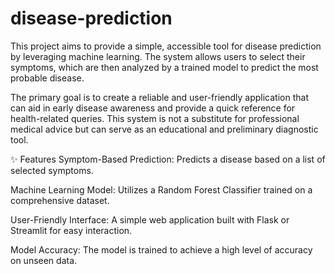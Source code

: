 # disease-prediction

This project aims to provide a simple, accessible tool for disease prediction by leveraging machine learning. The system allows users to select their symptoms, which are then analyzed by a trained model to predict the most probable disease.

The primary goal is to create a reliable and user-friendly application that can aid in early disease awareness and provide a quick reference for health-related queries. This system is not a substitute for professional medical advice but can serve as an educational and preliminary diagnostic tool.

✨ Features
Symptom-Based Prediction: Predicts a disease based on a list of selected symptoms.

Machine Learning Model: Utilizes a Random Forest Classifier trained on a comprehensive dataset.

User-Friendly Interface: A simple web application built with Flask or Streamlit for easy interaction.

Model Accuracy: The model is trained to achieve a high level of accuracy on unseen data.

